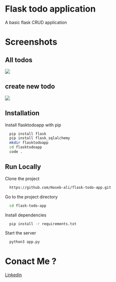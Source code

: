 # Flask todo application

A basic flask CRUD application

# Screenshots

## All todos

<img src="https://i.ibb.co/3pH1H2V/Screenshot-from-2021-06-06-22-04-43.png">

## create new todo

<img src="https://i.ibb.co/N2VbqMG/Screenshot-from-2021-06-06-22-05-57.png">

## Installation

Install flasktodoapp with pip

```bash
  pip install flask
  pip install flask_sqlalchemy
  mkdir flasktodoapp
  cd flasktodoapp
  code .
```

## Run Locally

Clone the project

```bash
  https://github.com/Haseb-ali/flask-todo-app.git
```

Go to the project directory

```bash
  cd flask-todo-app
```

Install dependencies

```bash
  pip install -r requirements.txt
```

Start the server

```bash
  python3 app.py
```

# Conact Me ?

[Linkedin]("https://www.linkedin.com/in/haseeb-ali-4526321ba/")
